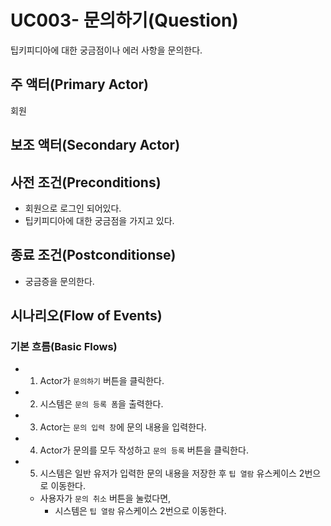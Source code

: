 # UC003- 문의하기(Question)
팁키피디아에 대한 궁금점이나 에러 사항을 문의한다.

## 주 액터(Primary Actor)
회원

## 보조 액터(Secondary Actor)

## 사전 조건(Preconditions)
- 회원으로 로그인 되어있다.
- 팁키피디아에 대한 궁금점을 가지고 있다.

## 종료 조건(Postconditionse)
- 궁금증을 문의한다.

## 시나리오(Flow of Events)

### 기본 흐름(Basic Flows)
- 1. Actor가 `문의하기` 버튼을 클릭한다.
- 2. 시스템은 `문의 등록 폼`을 출력한다.
- 3. Actor는 `문의 입력 창`에 문의 내용을 입력한다.
- 4. Actor가 문의를 모두 작성하고 `문의 등록` 버튼을 클릭한다.
- 5. 시스템은 일반 유저가 입력한 문의 내용을 저장한 후 `팁 열람` 유스케이스 2번으로 이동한다.
    - 사용자가 `문의 취소` 버튼을 눌렀다면,
        - 시스템은 `팁 열람` 유스케이스 2번으로 이동한다.